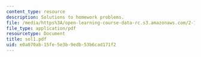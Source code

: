 ```yaml
---
content_type: resource
description: Solutions to homework problems.
file: /media/https%3A/open-learning-course-data-rc.s3.amazonaws.com/2-75-precision-machine-design-fall-2001/e0a070ab15fe5e3b9edb53b6cad171f2_sol1.pdf
file_type: application/pdf
resourcetype: Document
title: sol1.pdf
uid: e0a070ab-15fe-5e3b-9edb-53b6cad171f2
---
```


